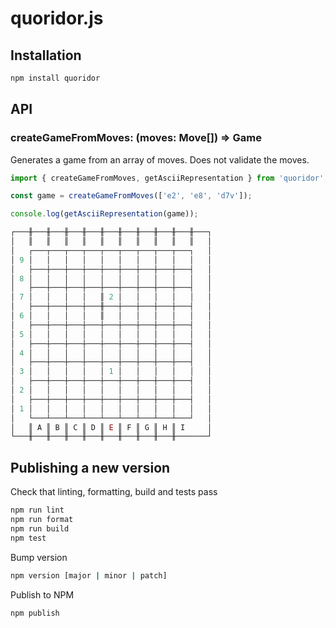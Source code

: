 # quoridor.js

## Installation

```bash
npm install quoridor
```

## API

### createGameFromMoves: (moves: Move[]) => Game

Generates a game from an array of moves. Does not validate the moves.

```TypeScript
import { createGameFromMoves, getAsciiRepresentation } from 'quoridor';

const game = createGameFromMoves(['e2', 'e8', 'd7v']);

console.log(getAsciiRepresentation(game));

┌───╫───╫───╫───╫───╫───╫───╫───╫───╫───╫───┐
│   ║   ║   ║   ║   ║   ║   ║   ║   ║   ║   │
│   ┌───┬───┬───┬───┬───┬───┬───┬───┬───┐   │
│ 9 │   │   │   │   │   │   │   │   │   │   │
│   ├───┼───┼───┼───┼───┼───┼───┼───┼───┤   │
│ 8 │   │   │   │   │   │   │   │   │   │   │
│   ├───┼───┼───┼───┼───┼───┼───┼───┼───┤   │
│ 7 │   │   │   │   ║ 2 │   │   │   │   │   │
│   ├───┼───┼───┼───╫───┼───┼───┼───┼───┤   │
│ 6 │   │   │   │   ║   │   │   │   │   │   │
│   ├───┼───┼───┼───┼───┼───┼───┼───┼───┤   │
│ 5 │   │   │   │   │   │   │   │   │   │   │
│   ├───┼───┼───┼───┼───┼───┼───┼───┼───┤   │
│ 4 │   │   │   │   │   │   │   │   │   │   │
│   ├───┼───┼───┼───┼───┼───┼───┼───┼───┤   │
│ 3 │   │   │   │   │ 1 │   │   │   │   │   │
│   ├───┼───┼───┼───┼───┼───┼───┼───┼───┤   │
│ 2 │   │   │   │   │   │   │   │   │   │   │
│   ├───┼───┼───┼───┼───┼───┼───┼───┼───┤   │
│ 1 │   │   │   │   │   │   │   │   │   │   │
│   └───┴───┴───┴───┴───┴───┴───┴───┴───┘   │
│   ║ A ║ B ║ C ║ D ║ E ║ F ║ G ║ H ║ I     │
└───╫───╫───╫───╫───╫───╫───╫───╫───╫───────┘

```

## Publishing a new version

Check that linting, formatting, build and tests pass

```bash
npm run lint
npm run format
npm run build
npm test
```

Bump version

```bash
npm version [major | minor | patch]
```

Publish to NPM

```bash
npm publish
```
